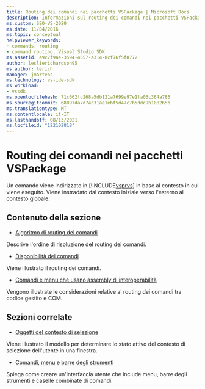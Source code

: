 ```yaml
---
title: Routing dei comandi nei pacchetti VSPackage | Microsoft Docs
description: Informazioni sul routing dei comandi nei pacchetti VSPackage e su come i comandi vengono instradati in base al contesto in cui vengono eseguiti in Visual Studio.
ms.custom: SEO-VS-2020
ms.date: 11/04/2016
ms.topic: conceptual
helpviewer_keywords:
- commands, routing
- command routing, Visual Studio SDK
ms.assetid: a9c7f9ae-3594-4557-a314-8cf76f5f8772
author: leslierichardson95
ms.author: lerich
manager: jmartens
ms.technology: vs-ide-sdk
ms.workload:
- vssdk
ms.openlocfilehash: 71c662fc268a5db121a7699e97e1fa03c364a785
ms.sourcegitcommit: 68897da7d74c31ae1ebf5d47c7b5ddc9b108265b
ms.translationtype: MT
ms.contentlocale: it-IT
ms.lasthandoff: 08/13/2021
ms.locfileid: "122102818"
---
```

# <a name="command-routing-in-vspackages"></a>Routing dei comandi nei pacchetti VSPackage
Un comando viene indirizzato in [!INCLUDE[vsprvs](../../code-quality/includes/vsprvs_md.md)] in base al contesto in cui viene eseguito. Viene instradato dal contesto iniziale verso l'esterno al contesto globale.

## <a name="in-this-section"></a>Contenuto della sezione
- [Algoritmo di routing dei comandi](../../extensibility/internals/command-routing-algorithm.md)

 Descrive l'ordine di risoluzione del routing dei comandi.

- [Disponibilità dei comandi](../../extensibility/internals/command-availability.md)

 Viene illustrato il routing dei comandi.

- [Comandi e menu che usano assembly di interoperabilità](../../extensibility/internals/commands-and-menus-that-use-interop-assemblies.md)

 Vengono illustrate le considerazioni relative al routing dei comandi tra codice gestito e COM.

## <a name="related-sections"></a>Sezioni correlate
- [Oggetti del contesto di selezione](../../extensibility/internals/selection-context-objects.md)

 Viene illustrato il modello per determinare lo stato attivo del contesto di selezione dell'utente in una finestra.

- [Comandi, menu e barre degli strumenti](../../extensibility/internals/commands-menus-and-toolbars.md)

 Spiega come creare un'interfaccia utente che include menu, barre degli strumenti e caselle combinate di comandi.
